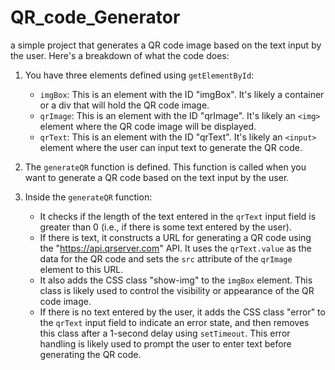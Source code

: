 # QR_code_Generator

a simple project that generates a QR code image based on the text input by the user. Here's a breakdown of what the code does:

1. You have three elements defined using `getElementById`:

   - `imgBox`: This is an element with the ID "imgBox". It's likely a container or a div that will hold the QR code image.
   - `qrImage`: This is an element with the ID "qrImage". It's likely an `<img>` element where the QR code image will be displayed.
   - `qrText`: This is an element with the ID "qrText". It's likely an `<input>` element where the user can input text to generate the QR code.

2. The `generateQR` function is defined. This function is called when you want to generate a QR code based on the text input by the user.

3. Inside the ` generateQR ` function:

   - It checks if the length of the text entered in the `qrText` input field is greater than 0 (i.e., if there is some text entered by the user).
   - If there is text, it constructs a URL for generating a QR code using the "https://api.qrserver.com" API. It uses the `qrText.value` as the data for the QR code and sets the `src` attribute of the `qrImage` element to this URL.
   - It also adds the CSS class "show-img" to the `imgBox` element. This class is likely used to control the visibility or appearance of the QR code image.
   - If there is no text entered by the user, it adds the CSS class "error" to the `qrText` input field to indicate an error state, and then removes this class after a 1-second delay using `setTimeout`. This error handling is likely used to prompt the user to enter text before generating the QR code.
